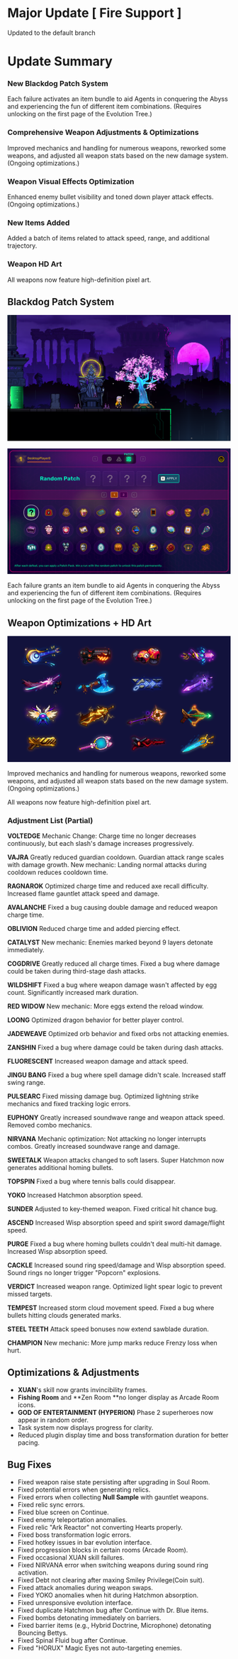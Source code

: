 # Major Update [ Fire Support ]

Updated to the default branch

# Update Summary

### **New Blackdog Patch System**

Each failure activates an item bundle to aid Agents in conquering the Abyss and experiencing the fun of different item combinations. (Requires unlocking on the first page of the Evolution Tree.)

### **Comprehensive Weapon Adjustments & Optimizations**

Improved mechanics and handling for numerous weapons, reworked some weapons, and adjusted all weapon stats based on the new damage system. (Ongoing optimizations.)

### **Weapon Visual Effects Optimization**

Enhanced enemy bullet visibility and toned down player attack effects. (Ongoing optimizations.)

### **New Items Added**

Added a batch of items related to attack speed, range, and additional trajectory.

### **Weapon HD Art**

All weapons now feature high-definition pixel art.

## **Blackdog Patch System**

![image](https://raw.githubusercontent.com/VeewoGames/NA2Announcements/master/announcements/EA_8.18/20250916_140203_814825990935162787.png)

![image](https://raw.githubusercontent.com/VeewoGames/NA2Announcements/master/announcements/EA_8.18/20250916_140207_4259744149886497999.png)

Each failure grants an item bundle to aid Agents in conquering the Abyss and experiencing the fun of different item combinations. (Requires unlocking on the first page of the Evolution Tree.)

## **Weapon Optimizations + HD Art**

![image](https://raw.githubusercontent.com/VeewoGames/NA2Announcements/master/announcements/EA_8.18/20250916_140212_4694134768389214687.png)

Improved mechanics and handling for numerous weapons, reworked some weapons, and adjusted all weapon stats based on the new damage system. (Ongoing optimizations.)

All weapons now feature high-definition pixel art.

### Adjustment List (Partial)

**VOLTEDGE**
Mechanic Change: Charge time no longer decreases continuously, but each slash's damage increases progressively.

**VAJRA**
Greatly reduced guardian cooldown. Guardian attack range scales with damage growth. New mechanic: Landing normal attacks during cooldown reduces cooldown time.

**RAGNAROK**
Optimized charge time and reduced axe recall difficulty. Increased flame gauntlet attack speed and damage.

**AVALANCHE**
Fixed a bug causing double damage and reduced weapon charge time.

**OBLIVION**
Reduced charge time and added piercing effect.

**CATALYST**
New mechanic: Enemies marked beyond 9 layers detonate immediately.

**COGDRIVE**
Greatly reduced all charge times. Fixed a bug where damage could be taken during third-stage dash attacks.

**WILDSHIFT**
Fixed a bug where weapon damage wasn't affected by egg count. Significantly increased mark duration.

**RED WIDOW**
New mechanic: More eggs extend the reload window.

**LOONG**
Optimized dragon behavior for better player control.

**JADEWEAVE**
Optimized orb behavior and fixed orbs not attacking enemies.

**ZANSHIN**
Fixed a bug where damage could be taken during dash attacks.

**FLUORESCENT**
Increased weapon damage and attack speed.

**JINGU BANG**
Fixed a bug where spell damage didn't scale. Increased staff swing range.

**PULSEARC**
Fixed missing damage bug. Optimized lightning strike mechanics and fixed tracking logic errors.

**EUPHONY**
Greatly increased soundwave range and weapon attack speed. Removed combo mechanics.

**NIRVANA**
Mechanic optimization: Not attacking no longer interrupts combos. Greatly increased soundwave range and damage.

**SWEETALK**
Weapon attacks changed to soft lasers. Super Hatchmon now generates additional homing bullets.

**TOPSPIN**
Fixed a bug where tennis balls could disappear.

**YOKO**
Increased Hatchmon absorption speed.

**SUNDER**
Adjusted to key-themed weapon. Fixed critical hit chance bug.

**ASCEND**
Increased Wisp absorption speed and spirit sword damage/flight speed.

**PURGE**
Fixed a bug where homing bullets couldn't deal multi-hit damage. Increased Wisp absorption speed.

**CACKLE**
Increased sound ring speed/damage and Wisp absorption speed. Sound rings no longer trigger "Popcorn" explosions.

**VERDICT**
Increased weapon range. Optimized light spear logic to prevent missed targets.

**TEMPEST**
Increased storm cloud movement speed. Fixed a bug where bullets hitting clouds generated marks.

**STEEL TEETH**
Attack speed bonuses now extend sawblade duration.

**CHAMPION**
New mechanic: More jump marks reduce Frenzy loss when hurt.

## **Optimizations & Adjustments**

* **XUAN**'s skill now grants invincibility frames.
* **Fishing Room** and **Zen Room **no longer display as Arcade Room icons.
* **GOD OF ENTERTAINMENT (HYPERION)** Phase 2 superheroes now appear in random order.
* Task system now displays progress for clarity.
* Reduced plugin display time and boss transformation duration for better pacing.
## **Bug Fixes**

* Fixed weapon raise state persisting after upgrading in Soul Room.
* Fixed potential errors when generating relics.
* Fixed errors when collecting **Null Sample** with gauntlet weapons.
* Fixed relic sync errors.
* Fixed blue screen on Continue.
* Fixed enemy teleportation anomalies.
* Fixed relic "Ark Reactor" not converting Hearts properly.
* Fixed boss transformation logic errors.
* Fixed hotkey issues in bar evolution interface.
* Fixed progression blocks in certain rooms (Arcade Room).
* Fixed occasional XUAN skill failures.
* Fixed NIRVANA error when switching weapons during sound ring activation.
* Fixed Debt not clearing after maxing Smiley Privilege(Coin suit).
* Fixed attack anomalies during weapon swaps.
* Fixed YOKO anomalies when hit during Hatchmon absorption.
* Fixed unresponsive evolution interface.
* Fixed duplicate Hatchmon bug after Continue with Dr. Blue items.
* Fixed bombs detonating immediately on barriers.
* Fixed barrier items (e.g., Hybrid Doctrine, Microphone) detonating Bouncing Bettys.
* Fixed Spinal Fluid bug after Continue.
* Fixed "HORUX" Magic Eyes not auto-targeting enemies.
